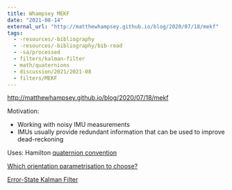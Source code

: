 ```yaml
---
title: Whampsey MEKF
date: "2021-08-14"
external_url: "http://matthewhampsey.github.io/blog/2020/07/18/mekf"
tags:
  - -resources/-bibliography
  - -resources/-bibliography/bib-read
  - -sa/processed
  - filters/kalman-filter
  - math/quaternions
  - discussion/2021/2021-08
  - filters/MEKF
---
```


<http://matthewhampsey.github.io/blog/2020/07/18/mekf>

Motivation:

*   Working with noisy IMU measurements
*   IMUs usually provide redundant information that can be used to improve dead-reckoning

Uses: Hamilton [quaternion convention](quaternion-convention.md) 

[Which orientation parametrisation to choose?](which-orientation-parametrisation-to-choose_.md)

[Error-State Kalman Filter](error-state-kalman-filter.md)

